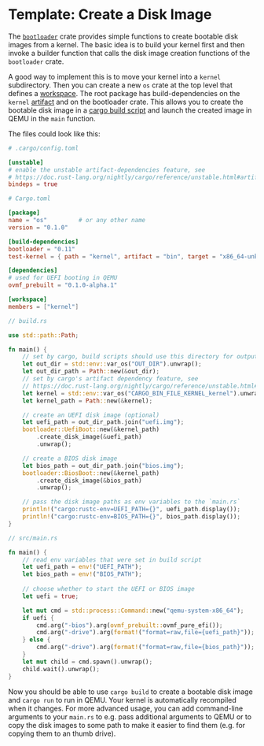 # Template: Create a Disk Image

The [`bootloader`](https://docs.rs/bootloader/0.11) crate provides simple functions to create bootable disk images from a kernel. The basic idea is to build your kernel first and then invoke a builder function that calls the disk image creation functions of the `bootloader` crate.

A good way to implement this is to move your kernel into a `kernel` subdirectory. Then you can create 
a new `os` crate at the top level that defines a [workspace](https://doc.rust-lang.org/cargo/reference/workspaces.html). The root package has build-dependencies on the `kernel` [artifact](https://doc.rust-lang.org/nightly/cargo/reference/unstable.html#artifact-dependencies) and on the bootloader crate. This allows you to create the bootable disk image in a [cargo build script](https://doc.rust-lang.org/cargo/reference/build-scripts.html) and launch the created image in QEMU in the `main` function.

The files could look like this:

```toml
# .cargo/config.toml

[unstable]
# enable the unstable artifact-dependencies feature, see
# https://doc.rust-lang.org/nightly/cargo/reference/unstable.html#artifact-dependencies
bindeps = true
```

```toml
# Cargo.toml

[package]
name = "os"         # or any other name
version = "0.1.0"

[build-dependencies]
bootloader = "0.11"
test-kernel = { path = "kernel", artifact = "bin", target = "x86_64-unknown-none" }

[dependencies]
# used for UEFI booting in QEMU
ovmf_prebuilt = "0.1.0-alpha.1"

[workspace]
members = ["kernel"]
```

```rust
// build.rs

use std::path::Path;

fn main() {
    // set by cargo, build scripts should use this directory for output files
    let out_dir = std::env::var_os("OUT_DIR").unwrap();
    let out_dir_path = Path::new(&out_dir);
    // set by cargo's artifact dependency feature, see
    // https://doc.rust-lang.org/nightly/cargo/reference/unstable.html#artifact-dependencies
    let kernel = std::env::var_os("CARGO_BIN_FILE_KERNEL_kernel").unwrap();
    let kernel_path = Path::new(&kernel);

    // create an UEFI disk image (optional)
    let uefi_path = out_dir_path.join("uefi.img");
    bootloader::UefiBoot::new(&kernel_path)
        .create_disk_image(&uefi_path)
        .unwrap();

    // create a BIOS disk image
    let bios_path = out_dir_path.join("bios.img");
    bootloader::BiosBoot::new(&kernel_path)
        .create_disk_image(&bios_path)
        .unwrap();

    // pass the disk image paths as env variables to the `main.rs`
    println!("cargo:rustc-env=UEFI_PATH={}", uefi_path.display());
    println!("cargo:rustc-env=BIOS_PATH={}", bios_path.display());
}
```

```rust
// src/main.rs

fn main() {
    // read env variables that were set in build script
    let uefi_path = env!("UEFI_PATH");
    let bios_path = env!("BIOS_PATH");
    
    // choose whether to start the UEFI or BIOS image
    let uefi = true;

    let mut cmd = std::process::Command::new("qemu-system-x86_64");
    if uefi {
        cmd.arg("-bios").arg(ovmf_prebuilt::ovmf_pure_efi());
        cmd.arg("-drive").arg(format!("format=raw,file={uefi_path}"));
    } else {
        cmd.arg("-drive").arg(format!("format=raw,file={bios_path}"));
    }
    let mut child = cmd.spawn().unwrap();
    child.wait().unwrap();
}
```

Now you should be able to use `cargo build` to create a bootable disk image and `cargo run` to run in QEMU. Your kernel is automatically recompiled when it changes. For more advanced usage, you can add command-line arguments to your `main.rs` to e.g. pass additional arguments to QEMU or to copy the disk images to some path to make it easier to find them (e.g. for copying them to an thumb drive).
